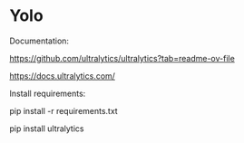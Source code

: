 # Yolo
Documentation: 

https://github.com/ultralytics/ultralytics?tab=readme-ov-file

https://docs.ultralytics.com/

Install requirements: 

pip install -r requirements.txt

pip install ultralytics

